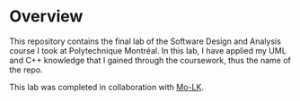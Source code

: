 # Overview

This repository contains the final lab of the Software Design and Analysis course I took at Polytechnique Montréal. In this lab, I have applied my UML and C++ knowledge that I gained through the coursework, thus the name of the repo.

This lab was completed in collaboration with [Mo-LK](https://github.com/Mo-LK).
